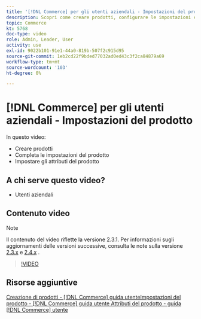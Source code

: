 ```yaml
---
title: '[!DNL Commerce] per gli utenti aziendali - Impostazioni del prodotto'
description: Scopri come creare prodotti, configurare le impostazioni e utilizzare gli attributi.
topic: Commerce
kt: 5768
doc-type: video
role: Admin, Leader, User
activity: use
exl-id: 9022b101-91e1-44a0-819b-507f2c915d95
source-git-commit: 1eb2cd22f9bded77032ad0ed43c3f2ca84879a69
workflow-type: tm+mt
source-wordcount: '103'
ht-degree: 0%

---
```


# [!DNL Commerce] per gli utenti aziendali - Impostazioni del prodotto

In questo video:

- Creare prodotti
- Completa le impostazioni del prodotto
- Impostare gli attributi del prodotto

## A chi serve questo video?

- Utenti aziendali

## Contenuto video

>[!NOTE]
>
>Il contenuto del video riflette la versione 2.3.1. Per informazioni sugli aggiornamenti delle versioni successive, consulta le note sulla versione [ 2.3.x](https://devdocs.magento.com/guides/v2.3/release-notes/bk-release-notes.html) e [2.4.x](https://devdocs.magento.com/guides/v2.4/release-notes/bk-release-notes.html) .

>[!VIDEO](https://video.tv.adobe.com/v/35953?quality=12&learn=on)

## Risorse aggiuntive

[Creazione di prodotti -  [!DNL Commerce] guida ](https://docs.magento.com/user-guide/catalog/product-create.html)
[utenteImpostazioni del prodotto -  [!DNL Commerce] guida utente ](https://docs.magento.com/user-guide/catalog/settings.html)
[Attributi del prodotto - guida  [!DNL Commerce] utente](https://docs.magento.com/user-guide/catalog/product-attributes.html)

